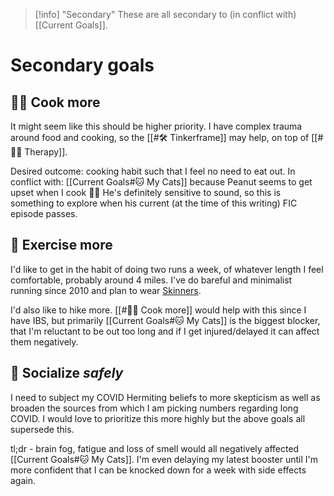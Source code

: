 > [!info] "Secondary"
> These are all secondary to (in conflict with) [[Current Goals]].

# Secondary goals

## 👩‍🍳 Cook more

It might seem like this should be higher priority. I have complex trauma around food and cooking, so the [[#🛠 Tinkerframe]] may help, on top of [[#👩‍⚕️ Therapy]].

Desired outcome: cooking habit such that I feel no need to eat out.
In conflict with: [[Current Goals#🐱 My Cats]] because Peanut seems to get upset when I cook 🤔🤷 He's definitely sensitive to sound, so this is something to explore when his current (at the time of this writing) FIC episode passes.

## 🏃 Exercise more

I'd like to get in the habit of doing two runs a week, of whatever length I feel comfortable, probably around 4 miles. I've do bareful and minimalist running since 2010 and plan to wear [Skinners](https://skinners.cc/en/skinners-comfort).

I'd also like to hike more. [[#👩‍🍳 Cook more]] would help with this since I have IBS, but primarily [[Current Goals#🐱 My Cats]] is the biggest blocker, that I'm reluctant to be out too long and if I get injured/delayed it can affect them negatively.

## 👬 Socialize *safely*

I need to subject my COVID Hermiting beliefs to more skepticism as well as broaden the sources from which I am picking numbers regarding long COVID. I would love to prioritize this more highly but the above goals all supersede this.

tl;dr - brain fog, fatigue and loss of smell would all negatively affected [[Current Goals#🐱 My Cats]]. I'm even delaying my latest booster until I'm more confident that I can be knocked down for a week with side effects again.
